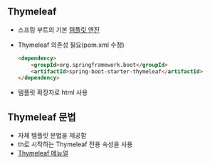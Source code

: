 ## Thymeleaf
* 스프링 부트의 기본 [템플릿 엔진](https://github.com/yoojinhee03/TIL/blob/master/Spring/TemplateEngine.md#%ED%85%9C%ED%94%8C%EB%A6%BF-%EC%97%94%EC%A7%84)

* Thymeleaf 의존성 필요(pom.xml 수정)

  ```html
  <dependency>
      <groupId>org.springframework.boot</groupId>
      <artifactId>spring-boot-starter-thymeleaf</artifactId>
  </dependency>
  ```

* 템플릿 확장자로 html 사용


## Thymeleaf 문법
* 자체 템플릿 문법을 제공함
* th로 시작하는 Thymeleaf 전용 속성을 사용
* [Thymeleaf 메뉴얼](https://www.thymeleaf.org/doc/tutorials/3.0/usingthymeleaf.html)



